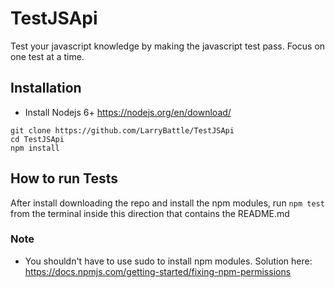 # TestJSApi
Test your javascript knowledge by making the javascript test pass.
Focus on one test at a time. 

## Installation
- Install Nodejs 6+
https://nodejs.org/en/download/

```
git clone https://github.com/LarryBattle/TestJSApi
cd TestJSApi
npm install
```

## How to run Tests
After install downloading the repo and install the npm modules, run `npm test` from the terminal inside this direction that contains the README.md


### Note
- You shouldn't have to use sudo to install npm modules.
Solution here:
https://docs.npmjs.com/getting-started/fixing-npm-permissions

